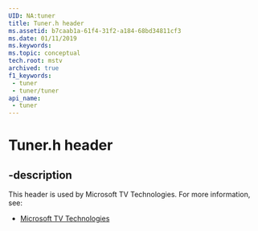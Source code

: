 ```yaml
---
UID: NA:tuner
title: Tuner.h header
ms.assetid: b7caab1a-61f4-31f2-a184-68bd34811cf3
ms.date: 01/11/2019
ms.keywords: 
ms.topic: conceptual
tech.root: mstv
archived: true
f1_keywords:
 - tuner
 - tuner/tuner
api_name:
 - tuner
---
```


# Tuner.h header


## -description

This header is used by Microsoft TV Technologies. For more information, see:

- [Microsoft TV Technologies](/previous-versions/windows/desktop/mstv/microsoft-tv-technologies-portal)

